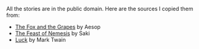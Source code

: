 All the stories are in the public domain. Here are the sources I copied them
from:

* [The Fox and the Grapes] by Aesop
* [The Feast of Nemesis] by Saki
* [Luck] by Mark Twain

[The Fox and the Grapes]: https://www.gutenberg.org/cache/epub/28/pg28-images.html#chap31
[Nyarlathotep]: https://www.gutenberg.org/cache/epub/30637/pg30637-images.html#Page_128
[The Feast of Nemesis]: https://www.libraryofshortstories.com/onlinereader/the-feast-of-nemesis
[Luck]: https://www.libraryofshortstories.com/onlinereader/luck
